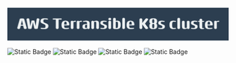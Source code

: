 ![AWS Terransible K8s Cluster](AWS_Terransible_K8s_cluster.png)

![Static Badge](https://img.shields.io/badge/Terraform-v1.13.2-blue) ![Static Badge](https://img.shields.io/badge/Ansible-2.16.3-blue) ![Static Badge](https://img.shields.io/badge/aws_cli-2.27.49-blue) ![Static Badge](https://img.shields.io/badge/Python-3.13.4-blue)


